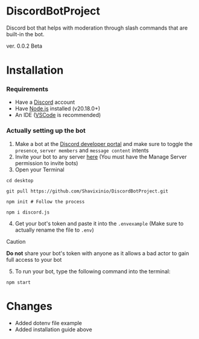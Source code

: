 # DiscordBotProject
Discord bot that helps with moderation through slash commands that are built-in the bot.

ver. 0.0.2 Beta

# Installation
### Requirements
- Have a [Discord](https://discord.com/) account
- Have [Node.js](https://nodejs.org/en) installed (v20.18.0+)
- An IDE ([VSCode](https://code.visualstudio.com/) is recommended)

### Actually setting up the bot
1. Make a bot at the [Discord developer portal](https://discord.dev) and make sure to toggle the `presence`, `server members` and `message content` intents
2. Invite your bot to any server [here](https://discordapi.com/permissions.html#0) (You must have the Manage Server permission to invite bots)
3. Open your Terminal
```console
cd desktop
```
```console
git pull https://github.com/Shavixinio/DiscordBotProject.git
```
```console
npm init # Follow the process
```

```console
npm i discord.js
```
4. Get your bot's token and paste it into the `.envexample` (Make sure to actually rename the file to `.env`)
> [!CAUTION]
> **Do not** share your bot's token with anyone as it allows a bad actor to gain full access to your bot

5. To run your bot, type the following command into the terminal:
```console
npm start
```
# Changes
- Added dotenv file example
- Added installation guide above